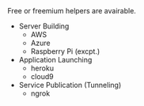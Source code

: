 <span>
Free or freemium helpers are avairable.

- Server Building
    - AWS
    - Azure
    - Raspberry Pi (excpt.)
- Application Launching
    - heroku
    - cloud9
- Service Publication (Tunneling)
    - ngrok
</span>
